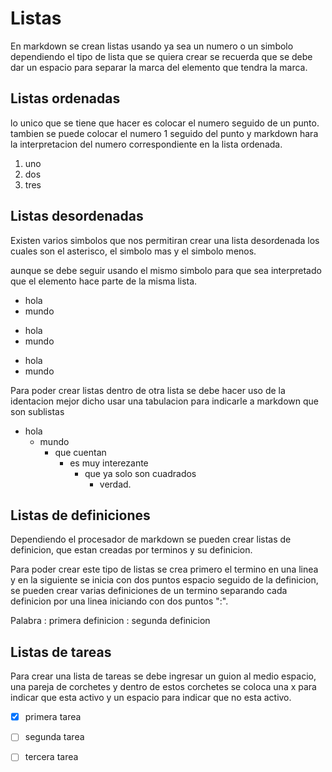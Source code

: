 # Listas

En markdown se crean listas usando ya sea un numero o un simbolo dependiendo el tipo de lista que se quiera crear se recuerda que se debe dar un espacio para separar la marca del elemento que tendra la marca.

## Listas ordenadas

lo unico que se tiene que hacer es colocar el numero seguido de un punto. tambien se puede colocar el numero 1 seguido del punto y markdown hara la interpretacion del numero correspondiente en la lista ordenada.

1. uno
1. dos
1. tres

## Listas desordenadas

Existen varios simbolos que nos permitiran crear una lista desordenada los cuales son el asterisco, el simbolo mas y el simbolo menos. 

aunque se debe seguir usando el mismo simbolo para que sea interpretado que el elemento hace parte de la misma lista.

* hola 
* mundo


+ hola
+ mundo
  
- hola
- mundo

Para poder crear listas dentro de otra lista se debe hacer uso de la identacion mejor dicho usar una tabulacion para indicarle a markdown que son sublistas

* hola
  * mundo
    * que cuentan
      * es muy interezante
        * que ya solo son cuadrados
          * verdad.


## Listas de definiciones

Dependiendo el procesador de markdown se pueden crear listas de definicion, que estan creadas por terminos y su definicion.

Para poder crear este tipo de listas se crea primero el termino en una linea y en la siguiente se inicia con dos puntos espacio seguido de la definicion, se pueden crear varias definiciones de un termino separando cada definicion por una linea iniciando con dos puntos ":".

Palabra
: primera definicion
: segunda definicion

## Listas de tareas

Para crear una lista de tareas se debe ingresar un guion al medio espacio, una pareja de corchetes y dentro de estos corchetes se coloca una x para indicar que esta activo y un espacio para indicar que no esta activo.

- [x] primera tarea
- [ ] segunda tarea
- [ ] tercera tarea  


